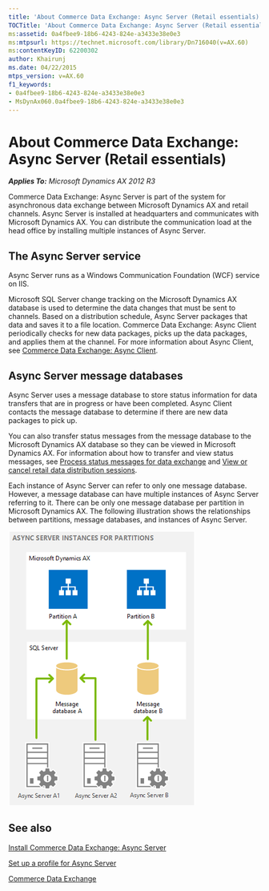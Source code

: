 ```yaml
---
title: 'About Commerce Data Exchange: Async Server (Retail essentials)'
TOCTitle: 'About Commerce Data Exchange: Async Server (Retail essentials)'
ms:assetid: 0a4fbee9-18b6-4243-824e-a3433e38e0e3
ms:mtpsurl: https://technet.microsoft.com/library/Dn716040(v=AX.60)
ms:contentKeyID: 62200302
author: Khairunj
ms.date: 04/22/2015
mtps_version: v=AX.60
f1_keywords:
- 0a4fbee9-18b6-4243-824e-a3433e38e0e3
- MsDynAx060.0a4fbee9-18b6-4243-824e-a3433e38e0e3
---
```


# About Commerce Data Exchange: Async Server (Retail essentials) 


_**Applies To:** Microsoft Dynamics AX 2012 R3_

Commerce Data Exchange: Async Server is part of the system for asynchronous data exchange between Microsoft Dynamics AX and retail channels. Async Server is installed at headquarters and communicates with Microsoft Dynamics AX. You can distribute the communication load at the head office by installing multiple instances of Async Server.

## The Async Server service

Async Server runs as a Windows Communication Foundation (WCF) service on IIS.

Microsoft SQL Server change tracking on the Microsoft Dynamics AX database is used to determine the data changes that must be sent to channels. Based on a distribution schedule, Async Server packages that data and saves it to a file location. Commerce Data Exchange: Async Client periodically checks for new data packages, picks up the data packages, and applies them at the channel. For more information about Async Client, see [Commerce Data Exchange: Async Client](commerce-data-exchange-async-client.md).

## Async Server message databases

Async Server uses a message database to store status information for data transfers that are in progress or have been completed. Async Client contacts the message database to determine if there are new data packages to pick up.

You can also transfer status messages from the message database to the Microsoft Dynamics AX database so they can be viewed in Microsoft Dynamics AX. For information about how to transfer and view status messages, see [Process status messages for data exchange](process-status-messages-for-data-exchange.md) and [View or cancel retail data distribution sessions](view-or-cancel-retail-data-distribution-sessions.md).

Each instance of Async Server can refer to only one message database. However, a message database can have multiple instances of Async Server referring to it. There can be only one message database per partition in Microsoft Dynamics AX. The following illustration shows the relationships between partitions, message databases, and instances of Async Server.

![How Async Server works with partitions](images/Dn741449.AsyncServerPartitions(en-us,AX.60).gif "How Async Server works with partitions")

## See also

[Install Commerce Data Exchange: Async Server](install-commerce-data-exchange-async-server.md)

[Set up a profile for Async Server](set-up-a-profile-for-async-server.md)

[Commerce Data Exchange](commerce-data-exchange.md)

  


